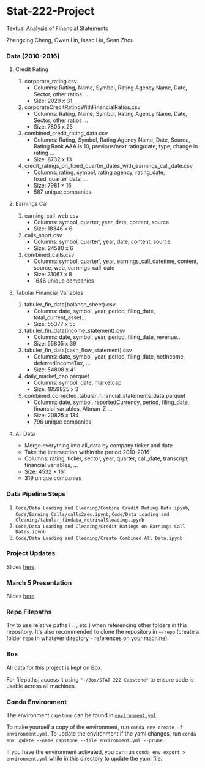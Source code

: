# Stat-222-Project

Textual Analysis of Financial Statements

Zhengxing Cheng, Owen Lin, Isaac Liu, Sean Zhou

### Data (2010-2016)
1. Credit Rating
    1. corporate_rating.csv
        * Columns: Rating, Name, Symbol, Rating Agency Name, Date, Sector, other ratios ...
        * Size: 2029 x 31
    2. corporateCreditRatingWithFinancialRatios.csv
        * Columns: Rating, Name, Symbol, Rating Agency Name, Date, Sector, other ratios ...
        * Size: 7805 x 25
    3. combined_credit_rating_data.csv
        * Columns: Rating, Symbol, Rating Agency Name, Date, Source, Rating Rank AAA is 10, previous/next rating/date, type, change in rating ...
        * Size: 8732 x 13
    4. credit_ratings_on_fixed_quarter_dates_with_earnings_call_date.csv
        * Columns: rating, symbol, rating agency, rating_date, fixed_quarter_date, ...
        * Size: 7981 × 16
        * 587 unique companies
2. Earnings Call
    1. earning_call_web.csv
        * Columns: symbol, quarter, year, date, content, source
        * Size: 18346 x 6
    2. calls_short.csv
        * Columns: symbol, quarter', year, date, content, source
        * Size: 24580 x 6
    3. combined_calls.csv
        * Columns: symbol, quarter', year, earnings_call_datetime, content, source, web, earnings_call_date
        * Size: 31067 x 8
        * 1646 unique companies
3. Tabular Financial Variables
    1. tabuler_fin_data(balance_sheet).csv
        * Columns: date, symbol, year, period, filing_date, total_current_asset...
        * Size: 55377 x 55
    2. tabuler_fin_data(income_statement).csv
        * Columns: date, symbol, year, period, filing_date, revenue...
        * Size: 55805 x 39
    3. tabuler_fin_data(cash_flow_statement).csv
        * Columns: date, symbol, year, period, filing_date, netIncome, deferredIncomeTax, ...
        * Size: 54808 x 41
    4. daily_market_cap.parquet
        * Columns: symbol, date, marketcap
        * Size: 1859825 x 3
    5. combined_corrected_tabular_financial_statements_data.parquet
        * Columns: date, symbol, reportedCurrency, period, filing_date, financial variables, Altman_Z ...
        * Size: 20825 x 134
        * 796 unique companies
        
4. All Data
    * Merge everything into all_data by company ticker and date
    * Take the intersection within the period 2010-2016
    * Columns: rating, ticker, sector, year, quarter, call_date, transcript, financial variables, ... 
    * Size: 4532 × 161
    * 319 unique companies

### Data Pipeline Steps

1. `Code/Data Loading and Cleaning/Combine Credit Rating Data.ipynb`, `Code/Earning Calls/calls2sec.ipynb`, `Code/Data Loading and Cleaning/tabular_findata_retrival&loading.ipynb`
2. `Code/Data Loading and Cleaning/Credit Ratings on Earnings Call Dates.ipynb`
3. `Code/Data Loading and Cleaning/Create Combined All Data.ipynb`

### Project Updates

Slides [here](https://docs.google.com/presentation/d/1JJEnThJ8J-kww_SiqMceNVPTG_3i5U472d_8RIgSb-o/edit#slide=id.p).

### March 5 Presentation

Slides [here](https://docs.google.com/presentation/d/1g28qdef5ddqo8jX7AW_3p60fzBnzMxD4_EPGpjcrWkU/edit#slide=id.p).

### Repo Filepaths

Try to use relative paths (`..`, etc.) when referencing other folders in this repository. It's also recommended to clone the repository in `~/repo` (create a folder `repo` in whatever directory `~` references on your machine).

### Box

All data for this project is kept on Box.

For filepaths, access it using `"~/Box/STAT 222 Capstone"` to ensure code is usable across all machines.

### Conda Environment

The environment `capstone` can be found in [`environment.yml`](https://github.com/current12/Stat-222-Project/blob/main/environment.yml).

To make yourself a copy of the environment, run `conda env create -f environment.yml`. To update the environment if the yaml changes, run `conda env update --name capstone --file environment.yml --prune`.

If you have the environment activated, you can run `conda env export > environment.yml` while in this directory to update the yaml file.
